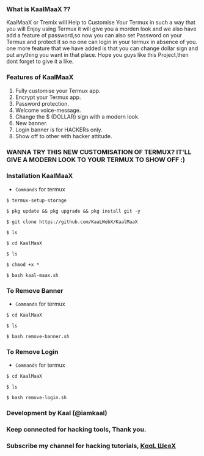
### What is KaalMaaX ??
KaalMaaX or Tremix will Help to Customise Your Termux in such a way that you will Enjoy using Termux it will give you a morden look and we also have add a feature of password,so now you can also set Password on your Termux and protect it so no one can login in your termux in absence of you.
one more feature that we have added is that you can change dollar sign and put anything you want in that place.
Hope you guys like this Project,then dont forget to give it a like.
### Features of KaalMaaX
   1. Fully customise your Termux app.
   2. Encrypt your Termux app.
   3. Password protection.
   4. Welcome voice-message.
   5. Change the $ (DOLLAR) sign with a modern look.
   6. New banner.
   7. Login banner is for HACKERs only.
   8. Show off to other with hacker attitude.
   
### WANNA TRY THIS NEW CUSTOMISATION OF TERMUX? IT'LL GIVE A MODERN LOOK TO YOUR TERMUX TO SHOW OFF :)
### Installation KaalMaaX
* `Commands` for termux
```
$ termux-setup-storage
  
$ pkg update && pkg upgrade && pkg install git -y

$ git clone https://github.com/KaaLWebX/KaalMaaX

$ ls

$ cd KaalMaaX

$ ls

$ chmod +x *

$ bash kaal-maax.sh
```



### To Remove Banner
* `Commands` for termux
```
$ cd KaalMaaX

$ ls

$ bash remove-banner.sh
```
### To Remove Login
* `Commands` for termux
```
$ cd KaalMaaX

$ ls

$ bash remove-login.sh
```
### Development by Kaal (@iamkaal)
### Keep connected for hacking tools, Thank you.
### Subscribe my channel for hacking tutorials, <a href="https://www.youtube.com/channel/UC5pujo1agA8ckfVSE-MaVfg" target=_blank >ƘɑɑL ШєɞX </a>

